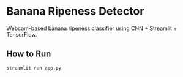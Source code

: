 # Banana Ripeness Detector 

Webcam-based banana ripeness classifier using CNN + Streamlit + TensorFlow.

## How to Run
```bash
streamlit run app.py
